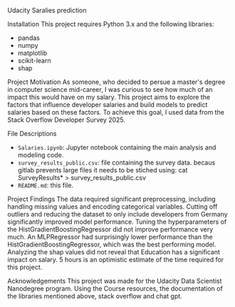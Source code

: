 Udacity Saralies prediction

Installation
This project requires Python 3.x and the following libraries:
- pandas
- numpy
- matplotlib
- scikit-learn
- shap

Project Motivation
As someone, who decided to persue a master's degree in computer science mid-career, I was curious to see how much of an impact this would have on my salary. This project aims to explore the factors that influence developer salaries and build models to predict salaries based on these factors.
To achieve this goal, I used data from the Stack Overflow Developer Survey 2025.

File Descriptions
- `Salaries.ipynb`: Jupyter notebook containing the main analysis and modeling code.
- `survey_results_public.csv`: file containing the survey data. becaus gitlab prevents large files it needs to be stiched using: cat SurveyResults* > survey_results_public.csv
- `README.md`: this file.

Project Findings
The data required significant preprocessing, including handling missing values and encoding categorical variables.
Cutting off outliers and reducing the dataset to only include developers from Germany significantly improved model performance.
Tuning the hyperparameters of the HistGradientBoostingRegressor did not improve performance very much.
An MLPRegressor had surprisingly lower performance than the HistGradientBoostingRegressor, which was the best performing model.
Analyzing the shap values did not reveal that Education has a significant impact on salary.
5 hours is an optimistic estimate of the time required for this project.

Acknowledgements
This project was made for the Udacity Data Scientist Nanodegree program.
Using the Course resources, the documentation of the libraries mentioned above, stack overflow and chat gpt.
